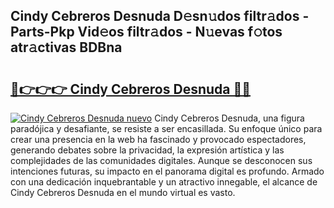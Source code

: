 ## Cindy Cebreros Desnuda D𝚎sn𝚞dos filtr𝚊dos - Parts-Pkp Vid𝚎os filtr𝚊dos - N𝚞evas f𝚘tos atr𝚊ctivas BDBna

# <h2><a href="http://mbam3vw.tromn.icu/?c=Cindy+Cebreros+Desnuda">🔗👉👉👉 Cindy Cebreros Desnuda 🔗🔗</a></h2>

[![Cindy Cebreros Desnuda nuevo](https://i.imgur.com/pEAQMta.gif)](http://mbam3vw.tromn.icu/?c=Cindy+Cebreros+Desnuda)
Cindy Cebreros Desnuda, una figura paradójica y desafiante, se resiste a ser encasillada. Su enfoque único para crear una presencia en la web ha fascinado y provocado espectadores, generando debates sobre la privacidad, la expresión artística y las complejidades de las comunidades digitales. Aunque se desconocen sus intenciones futuras, su impacto en el panorama digital es profundo. Armado con una dedicación inquebrantable y un atractivo innegable, el alcance de Cindy Cebreros Desnuda en el mundo virtual es vasto.
